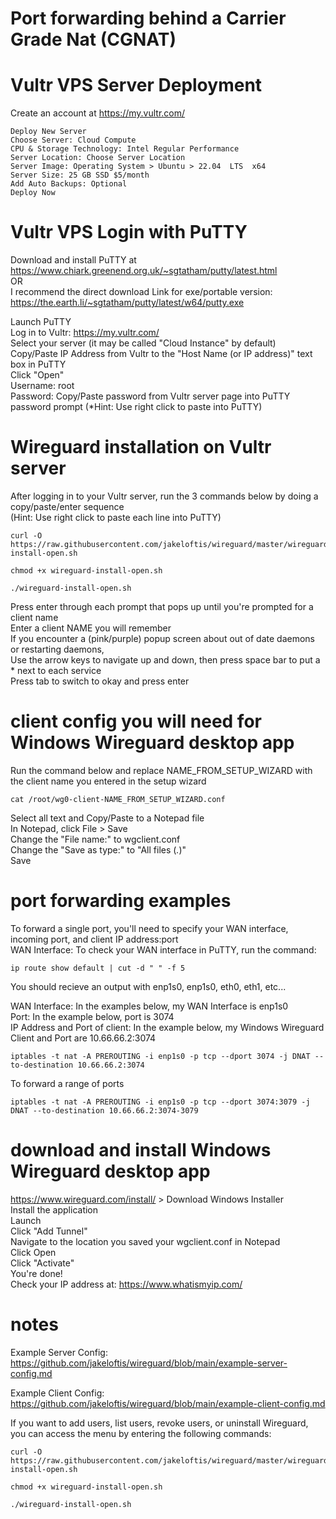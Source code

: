 # Port forwarding behind a Carrier Grade Nat (CGNAT)

# Vultr VPS Server Deployment  
Create an account at https://my.vultr.com/
```
Deploy New Server
Choose Server: Cloud Compute
CPU & Storage Technology: Intel Regular Performance
Server Location: Choose Server Location
Server Image: Operating System > Ubuntu > 22.04  LTS  x64
Server Size: 25 GB SSD $5/month
Add Auto Backups: Optional
Deploy Now
```

# Vultr VPS Login with PuTTY  
Download and install PuTTY at https://www.chiark.greenend.org.uk/~sgtatham/putty/latest.html  
OR  
I recommend the direct download Link for exe/portable version: https://the.earth.li/~sgtatham/putty/latest/w64/putty.exe  
  
Launch PuTTY  
Log in to Vultr: https://my.vultr.com/  
Select your server (it may be called "Cloud Instance" by default)  
Copy/Paste IP Address from Vultr to the "Host Name (or IP address)" text box in PuTTY  
Click "Open"  
Username: root  
Password: Copy/Paste password from Vultr server page into PuTTY password prompt (*Hint: Use right click to paste into PuTTY)  

# Wireguard installation on Vultr server 

After logging in to your Vultr server, run the 3 commands below by doing a copy/paste/enter sequence   
(Hint: Use right click to paste each line into PuTTY)  
```
curl -O https://raw.githubusercontent.com/jakeloftis/wireguard/master/wireguard-install-open.sh
```
```
chmod +x wireguard-install-open.sh
```
```
./wireguard-install-open.sh
```
Press enter through each prompt that pops up until you're prompted for a client name  
Enter a client NAME you will remember  
If you encounter a (pink/purple) popup screen about out of date daemons or restarting daemons,  
Use the arrow keys to navigate up and down, then press space bar to put a * next to each service  
Press tab to switch to okay and press enter

# client config you will need for Windows Wireguard desktop app
Run the command below and replace NAME_FROM_SETUP_WIZARD with the client name you entered in the setup wizard
```
cat /root/wg0-client-NAME_FROM_SETUP_WIZARD.conf
```
Select all text and Copy/Paste to a Notepad file  
In Notepad, click File > Save  
Change the "File name:" to wgclient.conf  
Change the "Save as type:" to "All files (*.*)"  
Save  

# port forwarding examples  
To forward a single port, you'll need to specify your WAN interface, incoming port, and client IP address:port  
WAN Interface: To check your WAN interface in PuTTY, run the command:  
```
ip route show default | cut -d " " -f 5
```
You should recieve an output with enp1s0, enp1s0, eth0, eth1, etc...  
  
WAN Interface: In the examples below, my WAN Interface is enp1s0  
Port: In the example below, port is 3074  
IP Address and Port of client: In the example below, my Windows Wireguard Client and Port are 10.66.66.2:3074  
  
```
iptables -t nat -A PREROUTING -i enp1s0 -p tcp --dport 3074 -j DNAT --to-destination 10.66.66.2:3074
```
To forward a range of ports
```
iptables -t nat -A PREROUTING -i enp1s0 -p tcp --dport 3074:3079 -j DNAT --to-destination 10.66.66.2:3074-3079
```


# download and install Windows Wireguard desktop app  
https://www.wireguard.com/install/ > Download Windows Installer  
Install the application  
Launch  
Click "Add Tunnel"  
Navigate to the location you saved your wgclient.conf in Notepad  
Click Open  
Click "Activate"  
You're done!  
Check your IP address at: https://www.whatismyip.com/

# notes
Example Server Config: https://github.com/jakeloftis/wireguard/blob/main/example-server-config.md  
  
Example Client Config: https://github.com/jakeloftis/wireguard/blob/main/example-client-config.md  
  
If you want to add users, list users, revoke users, or uninstall Wireguard, you can access the menu by entering the following commands:  
```
curl -O https://raw.githubusercontent.com/jakeloftis/wireguard/master/wireguard-install-open.sh
```
```
chmod +x wireguard-install-open.sh
```
```
./wireguard-install-open.sh
```
